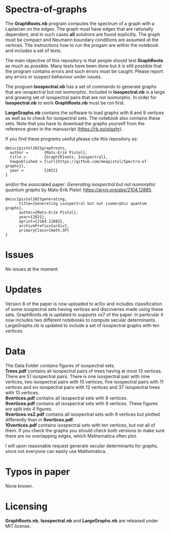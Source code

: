 # Spectra-of-graphs
The **GraphRoots.nb** program computes the spectrum of a graph with a Laplacian on the edges. The graph must have edges that are rationally dependent,
and in such cases **all** solutions are found explicitly.
The graph must be compact and Neumann boundary conditions are assumed at the vertices.
The instructions how to run the progam are within the notebook and includes a set of tests.

The main objective of this repository is that people should test **GraphRoots** as much as possible. Many tests have been done but it is still possible
that the program contains errors and such errors must be caught. Please report any errors or suspect behaviour under issues.

The program **Isospectral.nb** has a set of commands to generate graphs that are isospectral but not isomorphic. Included in **Isospectral.nb**
is a large and growing set of isospectral pairs that are not isomorphic. In order for **Isospectral.nb** to work **GraphRoots.nb** must be run first.

**LargeGraphs.nb** contains the software to load graphs with 8 and 9 vertices as well as to check for isospectral sets. The notebook also contains these sets.
Note that you have to download the graphs yourself from the reference given in the manuscript (https://rb.gy/ptazhr).

If you find these programs useful please cite this repository as:

```
@misc{pistol2021graphroots,
  author =       {Mats-Erik Pistol},
  title =        {Graph{R}oots, Isospectral},
  howpublished = {\url{https://github.com/meapistol/Spectra-of-graphs}},
  year =         {2021}
}
```

and/or the associated paper: *Generating isospectral but not isomorphic quantum graphs* by Mats-Erik Pistol: https://arxiv.org/abs/2104.12885.

```
@misc{pistol2021generating,
      title={Generating isospectral but not isomorphic quantum graphs},
      author={Mats-Erik Pistol},
      year={2021},
      eprint={2104.12885},
      archivePrefix={arXiv},
      primaryClass={math.SP}
}
```
# Issues
No issues at the moment.

# Updates
Version 8 of the paper is now uploaded to arXiv and includes classification of some isospectral sets having vertices and discoveries made using these sets. GraphRoots.nb is updated to supports vs7 of the paper. In particular it now includes two different notebooks to compute secular determinants. LargeGraphs.nb is updated to include a set of isospectral graphs with ten vertices.
# Data
The Data Folder contains figures of isospectral sets.  
**Trees.pdf** contains all isospectral pairs of trees having at most 13 vertices. There are 51 isospectral pairs. There is one isospectral pair with nine vertices, two isospectral pairs with 10 vertices, five isospectral pairs with 11 vertices and six isospectral pairs with 12 vertices and 37 isospectral trees with 13 vertices.  
**8vertices.pdf** contains all isospectral sets with 8 vertices.   
**9vertices.pdf** contains all isospectral sets with 9 vertices. These figures are split into 4 figures.  
**9vertices.vs2.pdf** contains all isospectral sets with 9 vertices but plotted differently than in **9vertices.pdf**.    
**10vertices.pdf** contains isospectral sets with ten vertices, but not all of them.
If you check the graphs you should check both versions to make sure there are no overlapping edges, which Mathematica often plot.

I will upon reasonable request generate secular determinants for graphs, since not everyone can easily use Mathematica.

# Typos in paper
None known.
# Licensing

**GraphRoots.nb**, **Isospectral.nb** and **LargeGraphs.nb** are released under MIT license.
